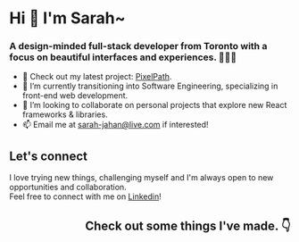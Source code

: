# Hi 👋  I'm Sarah~
### A design-minded full-stack developer from Toronto with a focus on beautiful interfaces and experiences. 👩🏽‍💻

- 🔭 Check out my latest project: [PixelPath](https://pixelpath-kappa.vercel.app/).
- 🌱 I’m currently transitioning into Software Engineering, specializing in front-end web development.
- 👯 I’m looking to collaborate on personal projects that explore new React frameworks & libraries. 
- 📫 Email me at [sarah-jahan@live.com](sarah-jahan@live.com) if interested! 

## Let's connect 

I love trying new things, challenging myself and I'm always open to new opportunities and collaboration.  
Feel free to connect with me on [Linkedin](linkedin.com/in/sarahjahan)!


## <p align="right">Check out some things I've made. 👇 </p>





